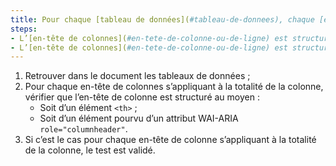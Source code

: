 ```yaml
---
title: Pour chaque [tableau de données](#tableau-de-donnees), chaque [en-tête de colonne](#en-tete-de-colonne-ou-de-ligne) s’appliquant à la totalité de la colonne vérifie-t-il une de ces conditions ?
steps:
- L’[en-tête de colonnes](#en-tete-de-colonne-ou-de-ligne) est structuré au moyen d’une balise `<th>` ;
- L’[en-tête de colonnes](#en-tete-de-colonne-ou-de-ligne) est structuré au moyen d’une balise pourvue d’un attribut WAI-ARIA `role="columnheader"`.
---
```


1. Retrouver dans le document les tableaux de données ;
2. Pour chaque en-tête de colonnes s’appliquant à la totalité de la colonne, vérifier que l’en-tête de colonne est structuré au moyen :
      * Soit d’un élément `<th>` ;
      * Soit d’un élément pourvu d’un attribut WAI-ARIA `role="columnheader"`.
3. Si c’est le cas pour chaque en-tête de colonne s’appliquant à la totalité de la colonne, le test est validé.
